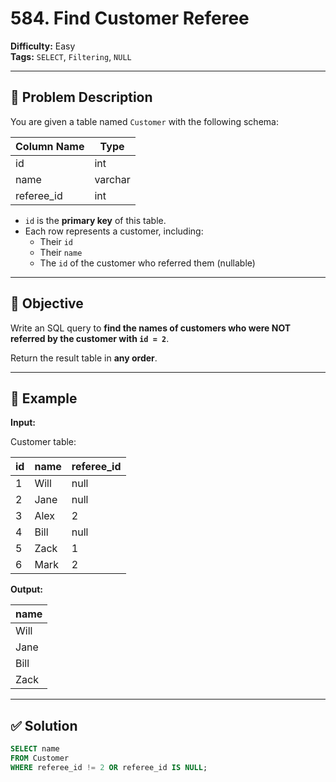 # 584. Find Customer Referee

**Difficulty:** Easy  
**Tags:** `SELECT`, `Filtering`, `NULL`

---

## 🧾 Problem Description

You are given a table named `Customer` with the following schema:

| Column Name | Type    |
|-------------|---------|
| id          | int     |
| name        | varchar |
| referee_id  | int     |

- `id` is the **primary key** of this table.
- Each row represents a customer, including:
  - Their `id`
  - Their `name`
  - The `id` of the customer who referred them (nullable)

---

## 🎯 Objective

Write an SQL query to **find the names of customers who were NOT referred by the customer with `id = 2`**.

Return the result table in **any order**.

---

## 🧪 Example

**Input:**

Customer table:

| id | name | referee_id |
|----|------|------------|
| 1  | Will | null       |
| 2  | Jane | null       |
| 3  | Alex | 2          |
| 4  | Bill | null       |
| 5  | Zack | 1          |
| 6  | Mark | 2          |

**Output:**

| name |
|------|
| Will |
| Jane |
| Bill |
| Zack |

---

## ✅ Solution

```sql
SELECT name
FROM Customer
WHERE referee_id != 2 OR referee_id IS NULL;
